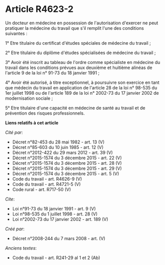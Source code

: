 # Article R4623-2

Un docteur en médecine en possession de l'autorisation d'exercer ne peut pratiquer la médecine du travail que s'il remplit
l'une des conditions suivantes : 

1° Etre titulaire du certificat d'études spéciales de médecine du travail ; 

2° Etre titulaire du diplôme d'études spécialisées de médecine du travail ; 

3° Avoir été inscrit au tableau de l'ordre comme spécialiste en médecine du travail dans les conditions prévues aux deuxième
et huitième alinéas de l'article 9 de la loi n° 91-73 du 18 janvier 1991 ; 

4° Avoir été autorisé, à titre exceptionnel, à poursuivre son exercice en tant que médecin du travail en application de
l'article 28 de la loi n° 98-535 du 1er juillet 1998 ou de l'article 189 de la loi n° 2002-73 du 17 janvier 2002 de
modernisation sociale ; 

5° Etre titulaire d'une capacité en médecine de santé au travail et de prévention des risques professionnels.

**Liens relatifs à cet article**

_Cité par_:

  - Décret n°82-453 du 28 mai 1982 - art. 13 (V)
  - Décret n°85-603 du 10 juin 1985 - art. 12 (V)
  - Décret n°2012-422 du 29 mars 2012 - art. 39 (V)
  - Décret n°2015-1574 du 3 décembre 2015 - art. 22 (V)
  - Décret n°2015-1574 du 3 décembre 2015 - art. 28 (V)
  - Décret n°2015-1574 du 3 décembre 2015 - art. 29 (V)
  - Décret n°2015-1574 du 3 décembre 2015 - art. 5 (V)
  - Code du travail - art. R4626-9 (V)
  - Code du travail - art. R4721-5 (V)
  - Code rural - art. R717-50 (V)

_Cite_:

  - Loi n°91-73 du 18 janvier 1991 - art. 9 (V)
  - Loi n°98-535 du 1 juillet 1998 - art. 28 (V)
  - Loi n°2002-73 du 17 janvier 2002 - art. 189 (V)

_Créé par_:

  - Décret n°2008-244 du 7 mars 2008 - art. (V)

_Anciens textes_:

  - Code du travail - art. R241-29 al 1 et 2 (Ab)
